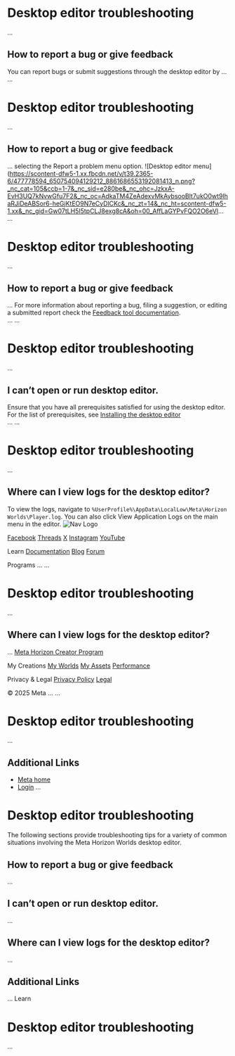 # Desktop editor troubleshooting
...
## How to report a bug or give feedback

 You can report bugs or submit suggestions through the desktop editor by
...
...
# Desktop editor troubleshooting
...
## How to report a bug or give feedback
...
selecting the Report a problem menu option. ![Desktop editor menu](https://scontent-dfw5-1.xx.fbcdn.net/v/t39.2365-6/477778594_650754094129212_8861686553192081413_n.png?_nc_cat=105&ccb=1-7&_nc_sid=e280be&_nc_ohc=JzkxA-EvH3UQ7kNvwGfu7F2&_nc_oc=AdkaTM4ZeAdexvMkAybsooBlt7ukO0wt9IhaRJiDeABSor6-heGjKtEO9N7eCyDlCKc&_nc_zt=14&_nc_ht=scontent-dfw5-1.xx&_nc_gid=Gw07tLH5I5tpCLJ8exg8cA&oh=00_AffLaGYPvFQO2O6eVl...
...
# Desktop editor troubleshooting
...
## How to report a bug or give feedback
...
 For more information about reporting a bug, filing a suggestion, or editing a
submitted report check the [Feedback tool documentation](https://developers.meta.com/horizon-worlds/learn/documentation/get-started/feedback-tool).  
...
...
# Desktop editor troubleshooting
...
## I can’t open or run desktop editor.

 Ensure that you have all prerequisites satisfied for using the desktop editor.
For the list of prerequisites, see [Installing the desktop editor](https://developers.meta.com/horizon-worlds/learn/documentation/get-started/install-desktop-editor)  
...
...
# Desktop editor troubleshooting
...
## Where can I view logs for the desktop editor?

 To view the logs, navigate to `%UserProfile%\AppData\LocalLow\Meta\Horizon Worlds\Player.log`. You can also click View Application Logs on the main menu in the editor.    ![Nav Logo](https://static.xx.fbcdn.net/rsrc.php/yE/r/3SoBlk8EqOQ.svg)


[Facebook](https://www.facebook.com/MetaHorizon/)
[Threads](https://www.threads.com/@metahorizon)
[X](https://x.com/MetaHorizon)
[Instagram](https://www.instagram.com/metahorizon/)
[YouTube](https://www.youtube.com/@MetaQuestVR)

 Learn
[Documentation](https://developers.meta.com/horizon-worlds/learn/documentation/)
[Blog](https://developers.meta.com/horizon/blog/)
[Forum](https://communityforums.atmeta.com/t5/Creator-Forum/ct-p/Meta_Horizon_Creator_Forums)

 Programs
...
...
# Desktop editor troubleshooting
...
## Where can I view logs for the desktop editor?
...
[Meta Horizon Creator Program](https://developers.meta.com/horizon-worlds/programs/)

 My Creations
[My Worlds](https://horizon.meta.com/creator/worlds_all/?utm_source=horizon_worlds_creator)
[My Assets](https://horizon.meta.com/creator/assets/?utm_source=horizon_worlds_creator)
[Performance](https://horizon.meta.com/creator/performance/traces/?utm_source=horizon_worlds_creator)

 Privacy & Legal
[Privacy Policy](https://www.meta.com/legal/privacy-policy/)
[Legal](https://www.meta.com/legal/supplemental-terms-of-service/)

 © 2025 Meta
...
...
# Desktop editor troubleshooting
...
## Additional Links
- [Meta home](https://developers.meta.com/horizon-worlds/)
- [Login](https://developers.meta.com/login/?redirect_uri=https%3A%2F%2Fdevelopers.meta.com%2Fhorizon-worlds%2Flearn%2Fdocumentation%2Fdesktop-editor%2Fhelp-and-reference%2Ftroubleshooting%2F)
...
# Desktop editor troubleshooting

 The following sections provide troubleshooting tips for a variety of common
situations involving the Meta Horizon Worlds desktop editor.  
## How to report a bug or give feedback
...
## I can’t open or run desktop editor.
...
## Where can I view logs for the desktop editor?
...
## Additional Links
...
      Learn
# Desktop editor troubleshooting
...
